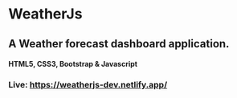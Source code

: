 # WeatherJs
## A Weather forecast dashboard application.

#### HTML5, CSS3, Bootstrap &amp; Javascript


### Live: https://weatherjs-dev.netlify.app/
